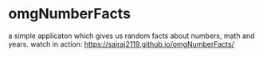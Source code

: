 # omgNumberFacts

a simple applicaton which gives us random facts about numbers, math and years.
watch in action: https://sairaj2119.github.io/omgNumberFacts/
